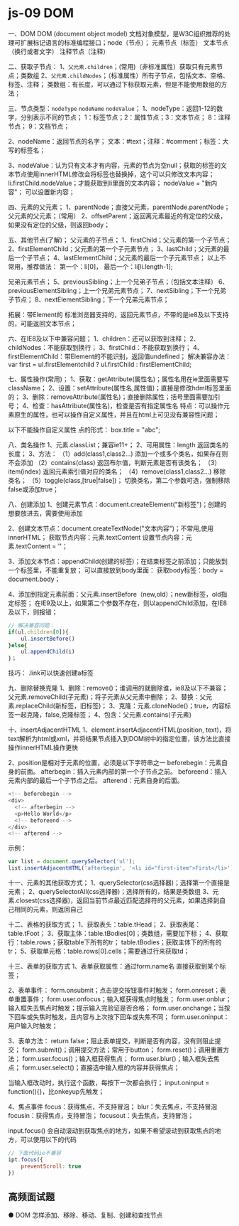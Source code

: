 # js-09 DOM
一、DOM
DOM (document object model)  文档对象模型，是W3C组织推荐的处理可扩展标记语言的标准编程接口；node（节点）；
元素节点（标签） 文本节点（换行或者文字）  注释节点（注释）


二、获取子节点：
1、`父元素.children`；(常用)（非标准属性）获取只有元素节点；类数组
2、`父元素.childNodes`；（标准属性）所有子节点，包括文本、空格、标签、注释；
类数组：有长度，可以通过下标获取元素，但是不能使用数组的方法；


三、节点类型：`nodeType`   `nodeName`   `nodeValue`；
1、nodeType：返回1-12的数字，分别表示不同的节点；
    1：标签节点；2：属性节点；3：文本节点；   8：注释节点； 9：文档节点；

2、nodeName：返回节点的名字；
   文本：#text；注释：#comment；标签：大写的标签名；

3、nodeValue：认为只有文本才有内容，元素的节点为空null；获取的标签的文本节点使用innerHTML修改会将标签也替换掉，这个可以只修改文本内容；
      li.firstChild.nodeValue；才能获取到li里面的文本内容；
      nodeValue = "新内容"；   可以设置新内容；


四、元素的父元素；
1、parentNode；直接父元素，parentNode.parentNode；父元素的父元素；（常用）
2、offsetParent；返回离元素最近的有定位的父级，如果没有定位的父级，则返回body；



五、其他节点(了解)；
父元素的子节点；
1、firstChild；父元素的第一个子节点；
2、firstElementChild；父元素的第一个子元素节点；
3、lastChild；父元素的最后一个子节点；
4、lastElementChild；父元素的最后一个子元素节点；
以上不常用，推荐做法：
第一个：li[0]，
最后一个：li[li.length-1];

兄弟元素节点；
5、previousSibling；上一个兄弟子节点；（包括文本注释）
6、previousElementSibling；上一个兄弟元素节点；
7、nextSibling；下一个兄弟子节点；
8、nextElementSibling；下一个兄弟元素节点；

拓展：带Element的 标准浏览器支持的，返回元素节点，不带的是ie8及以下支持的，可能返回文本节点；



六、在IE8及以下中兼容问题；
1、children：还可以获取到注释；
2、childNodes：不能获取到换行；
3、firstChild：不能获取到换行；
4、firstElementChild：带Element的不能识别，返回值undefined；
        解决兼容办法：var first = ul.firstElementchild ? ul.firstChild : firstElementChild;



七、属性操作(常用)；
1、获取：getAttribute(属性名)；属性名用在ie里面需要写className；
2、设置：setAttribute(属性名,属性值)；直接是修改hdml标签里面的；
3、删除：removeAttribute(属性名)；直接删除属性；括号里面需要加引号；
4、检查：hasAttribute(属性名)，检查是否有指定属性名
特点：可以操作元素原生的属性，也可以操作自定义属性，并且在html上可见没有兼容性问题；

以下不能操作自定义属性
点的形式：
box.title = "abc";


八、类名操作
1、元素.classList；兼容ie11+；
2、可用属性：length  返回类名的长度；
3、方法：
（1）add(class1,class2...)   添加一个或多个类名，如果存在则不会添加
（2）contains(class)    返回布尔值，判断元素是否有该类名；
（3）item(index)      返回元素索引值对应的类名；
（4）remove(class1,class2...)        移除类名；
（5）toggle(class,[true|false])；    切换类名，第二个参数可选，强制移除false或添加true；



八、创建添加
1、创建元素节点：document.createElement("新标签")；创建的想要放进去，需要使用添加

2、创建文本节点：document.createTextNode("文本内容")；不常用,使用innerHTML；
获取节点内容：元素.textContent
设置节点内容：元素.textContent = ''；

3、添加文本节点：appendChild(创建的标签)；在结束标签之前添加；只能放到一个标签里，不能重复放；
    可以直接放到body里面： 获取body标签：body = document.body；

4、添加到指定元素前面：父元素.insertBefore（new,old）；new新标签，old指定标签；
        在IE9及以上，如果第二个参数不存在，则以appendChild添加，在IE8及以下，则报错；
```js
// 解决兼容问题：
if(ul.children[0]){
    ul.insertBefore()
}else{
    ul.appendChild(i)
}；
```
技巧：
.link可以快速创建a标签


九、删除替换克隆
1、删除：remove()；谁调用的就删除谁，ie8及以下不兼容；
               父元素.removeChild(子元素)；将子元素从父元素中删除；
2、替换：父元素.replaceChild(新标签，旧标签)；
3、克隆：元素.cloneNode()；true，内容标签一起克隆，false,克隆标签；
4、包含：父元素.contains(子元素)

十、insertAdjacentHTML
1、element.insertAdjacentHTML(position, text)，将text解析为html或xml，并将结果节点插入到DOM树中的指定位置，该方法比直接操作innerHTML操作更快

2、position是相对于元素的位置，必须是以下字符串之一
beforebegin：元素自身的前面。
afterbegin：插入元素内部的第一个子节点之前。
beforeend：插入元素内部的最后一个子节点之后。
afterend：元素自身的后面。
```js
<!-- beforebegin -->
<div>
  <!-- afterbegin -->
  <p>Hello World</p>
  <!-- beforeend -->
</div>
<!-- afterend -->
```
示例：
```js
var list = document.querySelector('ul');
list.insertAdjacentHTML('afterbegin', '<li id="first-item">First</li>');
```

十一、元素的其他获取方式；
1、querySelector(css选择器)；选择第一个直接是元素；
2、querySelectorAll(css选择器)；选择所有的，结果是类数组
3、元素.closest(css选择器)，返回当前节点最近匹配选择符的父元素，如果选择到自己相同的元素，则返回自己


十二、表格的获取方式；
1、获取表头：table.tHead；
2、获取表尾：table.tFoot；
3、获取主体：table.tBodies[0]；类数组，需要加下标；
4、获取行：table.rows；获取table下所有的tr；
     table.tBodies；获取主体下的所有的tr；
5、获取单元格：table.rows[0].cells；需要通过行来获取td；


十三、表单的获取方式
1、表单获取属性：通过form.name名 直接获取到某个标签；

2、表单事件：
form.onsubmit；点击提交按钮事件时触发；
form.onreset；表单重置事件；
form.user.onfocus；输入框获得焦点时触发；
form.user.onblur；输入框失去焦点时触发；提示输入完验证是否合格；
form.user.onchange；当按下回车或失焦时触发，且内容与上次按下回车或失焦不同；
form.user.oninput： 用户输入时触发；

3、表单方法：
return false；阻止表单提交，判断是否有内容，没有则阻止提交；
form.submit()；调用提交方法；常用于button；
form.reset()；调用重置方法；
form.user.focus()；输入框获得焦点；
form.user.blur()；输入框失去焦点；
form.user.select()；直接选中输入框的内容并获得焦点；

当输入框改动时，执行这个函数，每按下一次都会执行；
input.oninput = function(){}，比onkeyup先触发；

4、焦点事件
focus：获得焦点，不支持冒泡；
blur：失去焦点，不支持冒泡
focusin：获得焦点，支持冒泡；
focusout：失去焦点，支持冒泡；

input.focus()   会自动滚动到获取焦点的地方，如果不希望滚动到获取焦点的地方，可以使用以下的代码
```js
// 下面代码ie不兼容
ipt.focus({
    preventScroll: true
})
```

## 高频面试题
● DOM 怎样添加、移除、移动、复制、创建和查找节点



